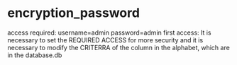 # encryption_password
access required:
  username=admin 
  password=admin
first access:
It is necessary to set the REQUIRED ACCESS for more security and it is necessary to modify the CRITERRA of the column in the alphabet, which are in the database.db

